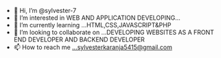- 👋 Hi, I’m @sylvester-7
- 👀 I’m interested in WEB AND APPLICATION DEVELOPING...
- 🌱 I’m currently learning ...HTML,CSS,JAVASCRIPT&PHP
- 💞️ I’m looking to collaborate on ...DEVELOPING WEBSITES AS A FRONT END DEVELOPER AND BACKEND DEVELOPER
- 📫 How to reach me ...sylvesterkaranja5415@gmail.com

<!---
sylvester-7/sylvester-7 is a ✨ special ✨ repository because its `README.md` (this file) appears on your GitHub profile.
You can click the Preview link to take a look at your changes.
--->
